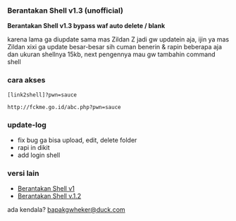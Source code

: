 ### Berantakan Shell v1.3 (unofficial)
**Berantakan Shell v1.3 bypass waf auto delete / blank**


karena lama ga diupdate sama mas Zildan Z jadi gw updatein aja, ijin ya mas Zildan xixi 
ga update besar-besar sih cuman benerin & rapin beberapa aja dan ukuran shellnya 15kb,
next pengennya mau gw tambahin command shell

### cara akses
```
[link2shell]?pwn=sauce
```
```
http://fckme.go.id/abc.php?pwn=sauce
```

### update-log
- fix bug ga bisa upload, edit, delete folder
- rapi in dikit
- add login shell

### versi lain
- [Berantakan Shell v1](https://www.jawabaratcyber.com/2023/05/shell-bypass-403-semua-security.html)
- [Berantakan Shell v.1.2](https://www.jawabaratcyber.com/2023/05/shell-bypass-403-berantakan-v12.html)


ada kendala? bapakgwheker@duck.com
